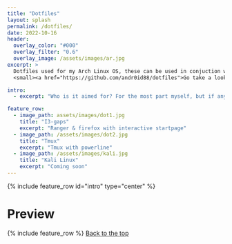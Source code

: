 ```yaml
---
title: "Dotfiles"
layout: splash
permalink: /dotfiles/
date: 2022-10-16
header:
  overlay_color: "#000"
  overlay_filter: "0.6"
  overlay_image: /assets/images/ar.jpg
excerpt: >
  Dotfiles used for my Arch Linux OS, these can be used in conjuction with a git bare repo to control multiple machines <br />
  <small><a href="https://github.com/andr0id88/dotfiles">Go take a look</a></small>

intro:
  - excerpt: "Who is it aimed for? For the most part myself, but if anyone else see any use of any of this, please feel free to help yourself. I am only using i3wm, so if you are a GUI person some of the config files wont be of much use to you."

feature_row:
  - image_path: assets/images/dot1.jpg
    title: "I3-gaps"
    excerpt: "Ranger & firefox with interactive startpage"
  - image_path: /assets/images/dot2.jpg
    title: "Tmux"
    excerpt: "Tmux with powerline"
  - image_path: /assets/images/kali.jpg
    title: "Kali Linux"
    excerpt: "Coming soon"
---
```


{% include feature_row id="intro" type="center" %}

# Preview

{% include feature_row %}
<a href="#" class="btn btn--primary">Back to the top</a>
